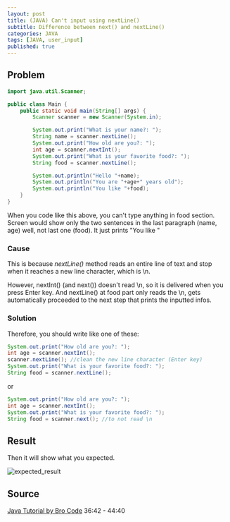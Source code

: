 ```yaml
---
layout: post
title: (JAVA) Can't input using nextLine()
subtitle: Difference between next() and nextLine()
categories: JAVA
tags: [JAVA, user_input]
published: true
---
```


## Problem

```jAVA
import java.util.Scanner;

public class Main {
    public static void main(String[] args) {
        Scanner scanner = new Scanner(System.in);

        System.out.print("What is your name?: ");
        String name = scanner.nextLine();
        System.out.print("How old are you?: ");
        int age = scanner.nextInt();
        System.out.print("What is your favorite food?: ");
        String food = scanner.nextLine();

        System.out.println("Hello "+name);
        System.out.println("You are "+age+" years old");
        System.out.println("You like "+food);
    }
}
```

When you code like this above, you can't type anything in food section.<br>
Screen would show only the two sentences in the last paragraph (name, age) well, not last one (food). It just prints "You like "<br>

### Cause

This is because _nextLine()_ method reads an entire line of text and stop when it reaches a new line character, which is \n.

However, nextInt() (and next()) doesn't read \n, so it is delivered when you press Enter key. And nextLine() at food part only reads the \n, gets automatically proceeded to the next step that prints the inputted infos.

### Solution

Therefore, you should write like one of these:

```java
System.out.print("How old are you?: ");
int age = scanner.nextInt();
scanner.nextLine(); //clean the new line character (Enter key)
System.out.print("What is your favorite food?: ");
String food = scanner.nextLine();
```

or

```java
System.out.print("How old are you?: ");
int age = scanner.nextInt();
System.out.print("What is your favorite food?: ");
String food = scanner.next(); //to not read \n
```

## Result

Then it will show what you expected.

![expected_result](https://user-images.githubusercontent.com/79247938/194130956-57385125-3767-4dcf-9df4-4986b571cc9c.png)

## Source

[Java Tutorial by Bro Code](https://www.youtube.com/watch?v=xk4_1vDrzzo&t=2204s)
36:42 - 44:40
